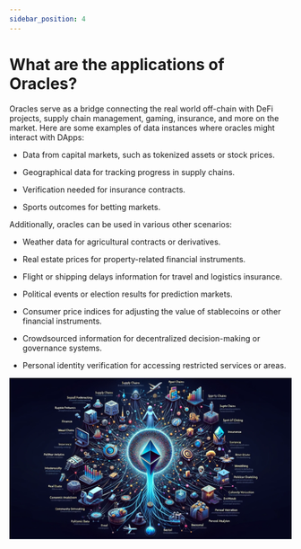 ```yaml
---
sidebar_position: 4
---
```

# What are the applications of Oracles?
Oracles serve as a bridge connecting the real world off-chain with DeFi projects, supply chain management, gaming, insurance, and more on the market. Here are some examples of data instances where oracles might interact with DApps:

- Data from capital markets, such as tokenized assets or stock prices.

- Geographical data for tracking progress in supply chains.

- Verification needed for insurance contracts.

- Sports outcomes for betting markets.

Additionally, oracles can be used in various other scenarios:

- Weather data for agricultural contracts or derivatives.

- Real estate prices for property-related financial instruments.

- Flight or shipping delays information for travel and logistics insurance.

- Political events or election results for prediction markets.

- Consumer price indices for adjusting the value of stablecoins or other financial instruments.

- Crowdsourced information for decentralized decision-making or governance systems.

- Personal identity verification for accessing restricted services or areas.

![Alt text](../../image/application.png)